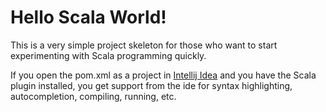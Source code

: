 # Hello Scala World!

This is a very simple project skeleton for those who want to start experimenting with Scala programming quickly.

If you open the pom.xml as a project in [Intellij Idea](http://www.jetbrains.com/idea/) and you have the Scala plugin installed, you get support from the ide for syntax highlighting, autocompletion, compiling, running, etc.